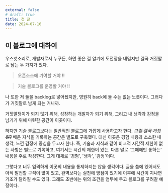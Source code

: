 ```yaml
---
external: false
# draft: true
title: 첫 글
date: 2024-07-16
---
```


## 이 블로그에 대하여

우스갯소리로, 개발자로서 누구든, 하면 좋은 걸 알기에 도전장을 내밀지만 결국 거짓말로 남는 두 가지가 있다.

> 오픈소스에 기여할 거야 !!

> 기술 블로그를 운영할 거야 !!

나 또한 저 둘을 backlog로 넣어뒀지만, 영원히 back에 둘 수는 없는 노릇이다.
그러다가 거짓말로 남게 되는 거니까.

거짓말쟁이가 되지 않기 위해, 성장하는 개발자가 되기 위해, 그리고 내 생각과 감정을 남기기 위해 마련한 공간이 이곳이다.

하지만 기술 블로그보다는 일반적인 블로그에 가깝게 사용하고자 한다. ~~*그럼 결국 거짓말?*~~
배운 지식을 기록하는 공간은 별도로 구축했다. 대신 이곳은 경험 내용과 소소한 내 생각, 느낀 감정에 중심을 두고자 한다.
즉, 기술과 지식과 같이 비교적 시간적 제한이 없는 사항은 별도로 기록하고, 여기서는 시간의 제한이 있는, 다른 말로 '그때에만 통하는' 내용을 주로 작성한다. 그게 대체로 '경험', '생각', '감정'이다.

그렇다고 너무 엄격하게 이곳의 내용을 통제하지는 않을 생각이다. 글을 씀에 있어서도 아직 발전할 구석이 많이 있고, 완벽보다는 실천에 방점이 있기에 이후에 시간이 지나면 기조가 달라질 수도 있다. 그래도 초반에는 위의 조건을 염두에 두고 블로그를 꾸려갈 예정이다.
